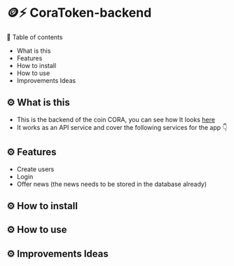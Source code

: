 # 🪙⚡️ CoraToken-backend
📗 Table of contents
- What is this
- Features
- How to install
- How to use
- Improvements Ideas


## ⚙️ What is this
- This is the backend of the coin CORA, you can see how It looks [here](https://github.com/RolandoDrRobot/CoraToken-FrontEnd)
- It works as an API service and cover the following services for the app 👇

## ⚙️ Features
- Create users
- Login
- Offer news (the news needs to be stored in the database already)


## ⚙️ How to install


## ⚙️ How to use


## ⚙️ Improvements Ideas

